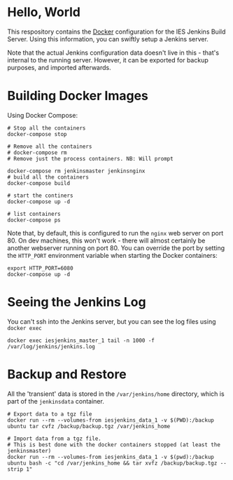 # Hello, World

This respository contains the [Docker](https://docker.io) configuration for the IES Jenkins Build Server. Using this information, you can
swiftly setup a Jenkins server.

Note that the actual Jenkins configuration data doesn't live in this - that's internal to the running server. However, it can be exported
for backup purposes, and imported afterwards.

# Building Docker Images

Using Docker Compose:

    # Stop all the containers
    docker-compose stop
    
    # Remove all the containers
    # docker-compose rm
    # Remove just the process containers. NB: Will prompt
    
    docker-compose rm jenkinsmaster jenkinsnginx
    # build all the containers
    docker-compose build
    
    # start the continers
    docker-compose up -d
    
    # list containers
    docker-compose ps

Note that, by default, this is configured to run the ``nginx`` web server on port 80. On dev machines, this won't work - there will almost certainly be another webserver running on port 80. You can override the port by setting the ``HTTP_PORT`` environment variable when starting the Docker containers:

    export HTTP_PORT=6080
    docker-compose up -d

# Seeing the Jenkins Log
You can't ssh into the Jenkins server, but you can see the log files using ``docker exec``

    docker exec iesjenkins_master_1 tail -n 1000 -f /var/log/jenkins/jenkins.log

# Backup and Restore

All the 'transient' data is stored in the ``/var/jenkins/home`` directory, which is part of the ``jenkinsdata`` container.

    # Export data to a tgz file
    docker run --rm --volumes-from iesjenkins_data_1 -v $(PWD):/backup ubuntu tar cvfz /backup/backup.tgz /var/jenkins_home
    
    # Import data from a tgz file.
    # This is best done with the docker containers stopped (at least the jenkinsmaster)
    docker run --rm --volumes-from iesjenkins_data_1 -v $(pwd):/backup ubuntu bash -c "cd /var/jenkins_home && tar xvfz /backup/backup.tgz --strip 1"
